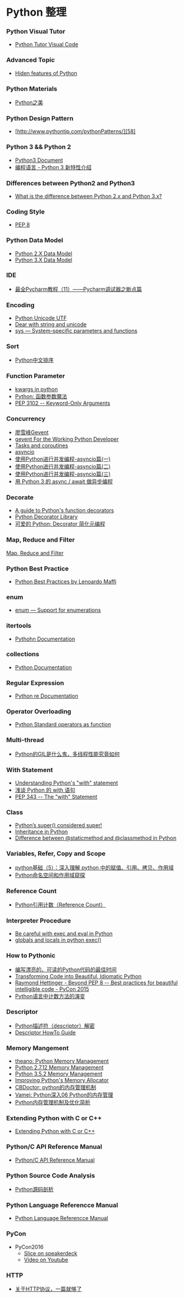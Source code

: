 # Python 整理

### Python Visual Tutor
* [Python Tutor Visual Code][68]

### Advanced Topic
* [Hiden features of Python][59]

### Python Materials
* [Python之美][57]

### Python Design Pattern
* [http://www.pythontip.com/pythonPatterns/][58]

### Python 3 && Python 2
* [Python3 Document][6]
* [编程语言 - Python 3 新特性介绍][66]

### Differences between Python2 and Python3
* [What is the difference between Python 2.x and Python 3.x?][55]

### Coding Style
* [PEP 8][3]

### Python Data Model
* [Python 2.X Data Model][49]
* [Python 3.X Data Model][50]

### IDE
* [最全Pycharm教程（11）——Pycharm调试器之断点篇][40]

### Encoding
* [Python Unicode UTF][1]
* [Dear with string and unicode][2]
* [sys — System-specific parameters and functions][56]

### Sort
* [Python中文排序][43]

### Function Parameter
* [kwargs in python][4]
* [Python: 函数参数魔法][46]
* [PEP 3102 -- Keyword-Only Arguments][47]

### Concurrency
* [廖雪峰Gevent][44]
* [gevent For the Working Python Developer][45]
* [Tasks and coroutines][53]
* [asyncio][54]
* [使用Python进行并发编程-asyncio篇(一)][62]
* [使用Python进行并发编程-asyncio篇(二)][63]
* [使用Python进行并发编程-asyncio篇(三)][64]
* [用 Python 3 的 async / await 做异步编程][65]

### Decorate
* [A guide to Python's function decorators][7]
* [Python Decorator Library][12]
* [可爱的 Python: Decorator 简化元编程][8]

### Map, Reduce and Filter
[Map, Reduce and Filter][5]

### Python Best Practice
* [Python Best Practices by Lenoardo Maffi][10]

### enum
* [enum — Support for enumerations][48]

### itertools
* [Pythohn Documentation][9]

### collections
* [Python Documentation][11]

### Regular Expression
* [Python re Documentation][24]

### Operator Overloading
* [Python Standard operators as function][25]

### Multi-thread
* [Python的GIL是什么鬼，多线程性能究竟如何][21]

### With Statement
* [Understanding Python's "with" statement][36]
* [浅谈 Python 的 with 语句][37]
* [PEP 343 -- The "with" Statement][38]

### Class
* [Python’s super() considered super!][39]
* [Inheritance in Python][41]
* [Difference between @staticmethod and @classmethod in Python][42]

### Variables, Refer, Copy and Scope
* [python基础（5）：深入理解 python 中的赋值、引用、拷贝、作用域][23]
* [Python命名空间和作用域窥探][32]

### Reference Count
* [Python引用计数（Reference Count）][30]

### Interpreter Procedure
* [Be careful with exec and eval in Python][51]
* [globals and locals in python exec()][52]

### How to Pythonic
* [编写漂亮的，可读的Python代码的最佳时间][26]
* [Transforming Code into Beautiful, Idiomatic Python][28]
* [Raymond Hettinger - Beyond PEP 8 -- Best practices for beautiful intelligible code - PyCon 2015][29]
* [Python语言中计数方法的演变][33]

### Descriptor
* [Python描述符（descriptor）解密][27]
* [Descriptor HowTo Guide][60]

### Memory Mangement
* [theano: Python Memory Management][13]
* [Python 2.7.12 Memory Management][16]
* [Python 3.5.2 Memory Management][17]
* [Improving Python's Memory Allocator][18]
* [CBDoctor: python的内存管理机制][14]
* [Vamei: Python深入06 Python的内存管理][15]
* [Python内存管理机制及优化简析][61]

### Extending Python with C or C++
* [Extending Python with C or C++][19]

### Python/C API Reference Manual
* [Python/C API Reference Manual][20]

### Python Source Code Analysis
* [Python源码剖析][22]

### Python Language Referencce Manual
* [Python Language Referencce Manual][31]

### PyCon
* PyCon2016
  - [Slice on speakerdeck][34]
  - [Video on Youtube][35]
  
### HTTP
* [关于HTTP协议，一篇就够了][67]


[1]: http://www.ruanyifeng.com/blog/2007/10/ascii_unicode_and_utf-8.html
[2]: http://python.jobbole.com/81244/
[3]: https://www.python.org/dev/peps/pep-0008/
[4]: http://www.saltycrane.com/blog/2008/01/how-to-use-args-and-kwargs-in-python/
[5]: http://www.cnblogs.com/fangshenghui/p/3445469.html
[6]: https://docs.python.org/3.3/library/index.html
[7]: http://thecodeship.com/patterns/guide-to-python-function-decorators/
[8]: http://www.ibm.com/developerworks/cn/linux/l-cpdecor.html
[9]: https://docs.python.org/2/library/itertools.html
[10]: http://www.fantascienza.net/leonardo/ar/python_best_practices.html
[11]: https://docs.python.org/2/library/collections.html
[12]: https://wiki.python.org/moin/PythonDecoratorLibrary
[13]: http://deeplearning.net/software/theano/tutorial/python-memory-management.html
[14]: http://www.cnblogs.com/CBDoctor/p/3781078.html
[15]: http://www.cnblogs.com/vamei/p/3232088.html
[16]: https://docs.python.org/2/c-api/memory.html
[17]: https://docs.python.org/3/c-api/memory.html
[18]: http://www.evanjones.ca/memoryallocator/s
[19]: https://docs.python.org/3/extending/extending.html
[20]: https://docs.python.org/3/c-api/
[21]: http://python.jobbole.com/81822/
[22]: https://read.douban.com/reader/ebook/1499455/show-underline/?startContainerId=27428612&startOffset=23&endContainerId=27428612&endOffset=111&middleContainers=&icn=hot-underline
[23]: https://my.oschina.net/leejun2005/blog/145911
[24]: https://docs.python.org/2/library/re.html#re.MatchObject
[25]: https://docs.python.org/2/library/operator.html
[26]: http://excelight.net/rang-pythondai-ma-geng-pythonicde-xie-fang-fa/
[27]: http://www.geekfan.net/7862/
[28]: https://www.youtube.com/watch?v=OSGv2VnC0go
[29]: https://www.youtube.com/watch?v=wf-BqAjZb8M
[30]: http://www.jianshu.com/p/ecea193abec4
[31]: http://www.network-theory.co.uk/docs/pylang/__slots__.html
[32]: http://python.jobbole.com/81367/
[33]: http://codingpy.com/article/counting-things-in-python/
[34]: https://speakerdeck.com/pycon2016
[35]: https://www.youtube.com/c/PyCon2016
[36]: http://effbot.org/zone/python-with-statement.htm
[37]: https://www.ibm.com/developerworks/cn/opensource/os-cn-pythonwith/
[38]: https://www.python.org/dev/peps/pep-0343/
[39]: https://rhettinger.wordpress.com/2011/05/26/super-considered-super/
[40]: http://blog.csdn.net/u013088062/article/details/50216015
[41]: https://www.packtpub.com/books/content/inheritance-python
[42]: http://pythoncentral.io/difference-between-staticmethod-and-classmethod-in-python/
[43]: http://gerry.lamost.org/blog/?p=338
[44]: http://www.liaoxuefeng.com/wiki/001374738125095c955c1e6d8bb493182103fac9270762a000/001407503089986d175822da68d4d6685fbe849a0e0ca35000
[45]: http://sdiehl.github.io/gevent-tutorial/
[46]: http://python.jobbole.com/86938/
[47]: https://www.python.org/dev/peps/pep-3102/
[48]: https://docs.python.org/3/library/enum.html
[49]: https://docs.python.org/2/reference/datamodel.html
[50]: https://docs.python.org/3/reference/datamodel.html
[51]: http://lucumr.pocoo.org/2011/2/1/exec-in-python/
[52]: http://stackoverflow.com/questions/2904274/globals-and-locals-in-python-exec
[53]: https://docs.python.org/3/library/asyncio-task.html#asyncio.sleep
[54]: http://www.liaoxuefeng.com/wiki/0014316089557264a6b348958f449949df42a6d3a2e542c000/001432090954004980bd351f2cd4cc18c9e6c06d855c498000
[55]: https://www.quora.com/What-is-the-difference-between-Python-2-x-and-Python-3-x
[56]: https://docs.python.org/3/library/sys.html
[57]: https://zhuanlan.zhihu.com/python-cn
[58]: http://www.pythontip.com/pythonPatterns/
[59]: https://stackoverflow.com/questions/101268/hidden-features-of-python
[60]: https://media.readthedocs.org/pdf/python/latest/python.pdf
[61]: https://blog.csdn.net/it_yuan/article/details/52850270
[62]: http://www.dongwm.com/archives/%E4%BD%BF%E7%94%A8Python%E8%BF%9B%E8%A1%8C%E5%B9%B6%E5%8F%91%E7%BC%96%E7%A8%8B-asyncio%E7%AF%87/
[63]: http://www.dongwm.com/archives/%E4%BD%BF%E7%94%A8Python%E8%BF%9B%E8%A1%8C%E5%B9%B6%E5%8F%91%E7%BC%96%E7%A8%8B-asyncio%E7%AF%87-%E4%BA%8C/
[64]: http://www.dongwm.com/archives/%E4%BD%BF%E7%94%A8Python%E8%BF%9B%E8%A1%8C%E5%B9%B6%E5%8F%91%E7%BC%96%E7%A8%8B-asyncio%E7%AF%87-%E4%B8%89/
[65]: http://python.jobbole.com/88427/
[66]: http://ialloc.org/posts/2018/01/01/into-python3/?hmsr=toutiao.io&utm_medium=toutiao.io&utm_source=toutiao.io
[67]: https://www.cnblogs.com/ranyonsue/p/5984001.html
[68]: http://www.pythontutor.com/visualize.html#mode=edit
